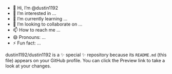 - 👋 Hi, I’m @dustin1192
- 👀 I’m interested in ...
- 🌱 I’m currently learning ...
- 💞️ I’m looking to collaborate on ...
- 📫 How to reach me ...
- 😄 Pronouns: ...
- ⚡ Fun fact: ...

dustin1192/dustin1192 is a ✨ special ✨ repository because its `README.md` (this file) appears on your GitHub profile.
You can click the Preview link to take a look at your changes.
